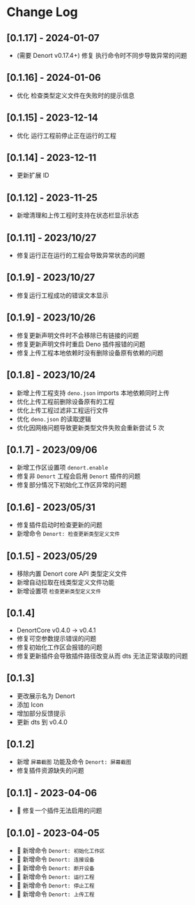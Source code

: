 # Change Log

## [0.1.17] - 2024-01-07

-   (需要 Denort v0.17.4+) 修复 执行命令时不同步导致异常的问题

## [0.1.16] - 2024-01-06

-   优化 检查类型定义文件在失败时的提示信息

## [0.1.15] - 2023-12-14

-   优化 运行工程前停止正在运行的工程

## [0.1.14] - 2023-12-11

-   更新扩展 ID

## [0.1.12] - 2023-11-25

-   新增清理和上传工程时支持在状态栏显示状态

## [0.1.11] - 2023/10/27

-   修复运行正在运行的工程会导致异常状态的问题

## [0.1.9] - 2023/10/27

-   修复运行工程成功的错误文本显示

## [0.1.9] - 2023/10/26

-   修复更新声明文件时不会移除已有链接的问题
-   修复更新声明文件时重启 Deno 插件报错的问题
-   修复上传工程本地依赖时没有删除设备原有依赖的问题

## [0.1.8] - 2023/10/24

-   新增上传工程支持 `deno.json` imports 本地依赖同时上传
-   优化上传工程前删除设备原有的工程
-   优化上传工程过滤非工程运行文件
-   优化 `deno.json` 的读取逻辑
-   优化因网络问题导致更新类型文件失败会重新尝试 5 次

## [0.1.7] - 2023/09/06

-   新增工作区设置项 `denort.enable`
-   修复非 `Denort` 工程会启用 `Denort` 插件的问题
-   修复部分情况下初始化工作区异常的问题

## [0.1.6] - 2023/05/31

-   修复插件启动时检查更新的问题
-   新增命令 `Denort: 检查更新类型定义文件`

## [0.1.5] - 2023/05/29

-   移除内置 Denort core API 类型定义文件
-   新增自动拉取在线类型定义文件功能
-   新增设置项 `检查更新类型定义文件`

## [0.1.4]

-   DenortCore v0.4.0 -> v0.4.1
-   修复可空参数提示错误的问题
-   修复初始化工作区会报错的问题
-   修复更新插件会导致插件路径改变从而 dts 无法正常读取的问题

## [0.1.3]

-   更改展示名为 Denort
-   添加 Icon
-   增加部分反馈提示
-   更新 dts 到 v0.4.0

## [0.1.2]

-   新增 `屏幕截图` 功能及命令 `Denort: 屏幕截图`
-   修复插件资源缺失的问题

## [0.1.1] - 2023-04-06

-   🔧 修复一个插件无法启用的问题

## [0.1.0] - 2023-04-05

-   🎈 新增命令 `Denort: 初始化工作区`
-   🎈 新增命令 `Denort: 连接设备`
-   🎈 新增命令 `Denort: 断开设备`
-   🎈 新增命令 `Denort: 运行工程`
-   🎈 新增命令 `Denort: 停止工程`
-   🎈 新增命令 `Denort: 上传工程`
